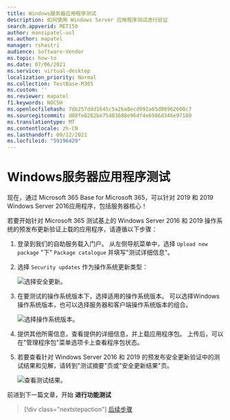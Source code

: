 ```yaml
---
title: Windows服务器应用程序测试
description: 如何使用 Windows Server 应用程序测试进行验证
search.appverid: MET150
author: mansipatel-usl
ms.author: mapatel
manager: rshastri
audience: Software-Vendor
ms.topic: how-to
ms.date: 07/06/2021
ms.service: virtual-desktop
localization_priority: Normal
ms.collection: TestBase-M365
ms.custom: ''
ms.reviewer: mapatel
f1.keywords: NOCSH
ms.openlocfilehash: 7db257ddd1645c5a2ba8ecd992a65d08962660c7
ms.sourcegitcommit: d08fe0282be75483608e96df4e6986d346e97180
ms.translationtype: MT
ms.contentlocale: zh-CN
ms.lasthandoff: 09/12/2021
ms.locfileid: "59196429"
---
```

# <a name="windows-server-application-testing"></a>Windows服务器应用程序测试

现在，通过 Microsoft 365 Base for Microsoft 365，可以针对 2019 和 2019 Windows Server 2016应用程序，包括服务器核心！

若要开始针对 Microsoft 365 测试基上的 Windows Server 2016 和 2019 操作系统的预发布更新验证上载的应用程序，请遵循以下步骤：

1. 登录到我们的自助服务载入门户。 从左侧导航菜单中，选择 `Upload new package` "下" `Package catalogue` 并填写"测试详细信息"。

2. 选择 `Security updates` 作为操作系统更新类型：

   ![选择安全更新。](Media/selecting-security-updates.png)

3. 在要测试的操作系统版本下，选择适用的操作系统版本。 可以选择Windows操作系统版本，也可以选择服务器和客户端操作系统版本的组合。

   ![选择操作系统版本。](Media/selecting-OS-versions.png)

4. 提供其他所需信息，查看提供的详细信息，并上载应用程序包。 上传后，可以在"管理程序包"菜单选项卡上查看程序包状态。

5. 若要查看针对 Windows Server 2016 和 2019 的预发布安全更新验证中的测试结果和见解，请转到"测试摘要"页或"安全更新结果"页。

   ![查看测试结果。](Media/access-test-results.png)

前进到下一篇文章，开始 **进行功能测试**
> [!div class="nextstepaction"]
> [后续步骤](functional.md)
